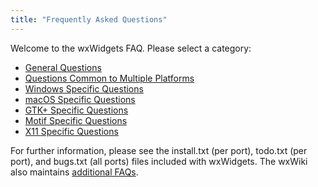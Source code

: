 ```yaml
---
title: "Frequently Asked Questions"
---
```


Welcome to the wxWidgets FAQ. Please select a category:

* [General Questions](/docs/faq/general/)
* [Questions Common to Multiple Platforms](/docs/faq/common/)
* [Windows Specific Questions](/docs/faq/windows/)
* [macOS Specific Questions](/docs/faq/osx/)
* [GTK+ Specific Questions](/docs/faq/gtk/)
* [Motif Specific Questions](/docs/faq/motif/)
* [X11 Specific Questions](/docs/faq/x11/)

For further information, please see the install.txt (per port), todo.txt (per
port), and bugs.txt (all ports) files included with wxWidgets. The wxWiki also
maintains [additional FAQs](https://wiki.wxwidgets.org/WxFAQ).